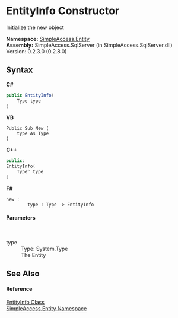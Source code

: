 # EntityInfo Constructor 
 

Initialize the new object

**Namespace:**&nbsp;<a href="4175bea4-ceac-e0a9-927d-9b8fb67bd317">SimpleAccess.Entity</a><br />**Assembly:**&nbsp;SimpleAccess.SqlServer (in SimpleAccess.SqlServer.dll) Version: 0.2.3.0 (0.2.8.0)

## Syntax

**C#**<br />
``` C#
public EntityInfo(
	Type type
)
```

**VB**<br />
``` VB
Public Sub New ( 
	type As Type
)
```

**C++**<br />
``` C++
public:
EntityInfo(
	Type^ type
)
```

**F#**<br />
``` F#
new : 
        type : Type -> EntityInfo
```


#### Parameters
&nbsp;<dl><dt>type</dt><dd>Type: System.Type<br />The Entity</dd></dl>

## See Also


#### Reference
<a href="7ddea220-271b-84c1-a72f-9066d89a4385">EntityInfo Class</a><br /><a href="4175bea4-ceac-e0a9-927d-9b8fb67bd317">SimpleAccess.Entity Namespace</a><br />